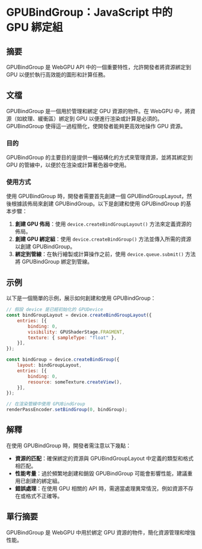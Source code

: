 <!--
Meta Description: # GPUBindGroup：JavaScript 中的 GPU 綁定組 ## 摘要 GPUBindGroup 是 WebGPU API 中的一個重要特性，允許開發者將資源綁定到 GPU 以便於執行高效能的圖形和計算任務。 ## 文檔 GPUBindGroup 是一個用於管理和綁定 GPU 資源的物...
Meta Keywords: gpubindgroup, gpu, device, webgpu, javascript
-->

# GPUBindGroup：JavaScript 中的 GPU 綁定組

## 摘要
GPUBindGroup 是 WebGPU API 中的一個重要特性，允許開發者將資源綁定到 GPU 以便於執行高效能的圖形和計算任務。

## 文檔
GPUBindGroup 是一個用於管理和綁定 GPU 資源的物件。在 WebGPU 中，將資源（如紋理、緩衝區）綁定到 GPU 以便進行渲染或計算是必須的。GPUBindGroup 使得這一過程簡化，使開發者能夠更高效地操作 GPU 資源。

### 目的
GPUBindGroup 的主要目的是提供一種結構化的方式來管理資源，並將其綁定到 GPU 的管線中，以便於在渲染或計算著色器中使用。

### 使用方式
使用 GPUBindGroup 時，開發者需要首先創建一個 GPUBindGroupLayout，然後根據該佈局來創建 GPUBindGroup。以下是創建和使用 GPUBindGroup 的基本步驟：

1. **創建 GPU 佈局**：使用 `device.createBindGroupLayout()` 方法來定義資源的佈局。
2. **創建 GPU 綁定組**：使用 `device.createBindGroup()` 方法並傳入所需的資源以創建 GPUBindGroup。
3. **綁定到管線**：在執行繪製或計算操作之前，使用 `device.queue.submit()` 方法將 GPUBindGroup 綁定到管線。

## 示例
以下是一個簡單的示例，展示如何創建和使用 GPUBindGroup：

```javascript
// 假設 device 是已經初始化的 GPUDevice
const bindGroupLayout = device.createBindGroupLayout({
    entries: [{
        binding: 0,
        visibility: GPUShaderStage.FRAGMENT,
        texture: { sampleType: "float" },
    }],
});

const bindGroup = device.createBindGroup({
    layout: bindGroupLayout,
    entries: [{
        binding: 0,
        resource: someTexture.createView(),
    }],
});

// 在渲染管線中使用 GPUBindGroup
renderPassEncoder.setBindGroup(0, bindGroup);
```

## 解釋
在使用 GPUBindGroup 時，開發者需注意以下幾點：

- **資源的匹配**：確保綁定的資源與 GPUBindGroupLayout 中定義的類型和格式相匹配。
- **性能考量**：過於頻繁地創建和銷毀 GPUBindGroup 可能會影響性能，建議重用已創建的綁定組。
- **錯誤處理**：在使用 GPU 相關的 API 時，需適當處理異常情況，例如資源不存在或格式不正確等。

## 單行摘要
GPUBindGroup 是 WebGPU 中用於綁定 GPU 資源的物件，簡化資源管理和增強性能。
